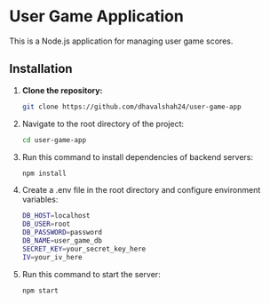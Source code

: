 # User Game Application

This is a Node.js application for managing user game scores.

## Installation

1. **Clone the repository:**

   ```bash
   git clone https://github.com/dhavalshah24/user-game-app

   ```

2. Navigate to the root directory of the project:

   ```bash
   cd user-game-app
   ```

3. Run this command to install dependencies of backend servers:

   ```bash
   npm install
   ```

4. Create a .env file in the root directory and configure environment variables:

   ```bash
   DB_HOST=localhost
   DB_USER=root
   DB_PASSWORD=password
   DB_NAME=user_game_db
   SECRET_KEY=your_secret_key_here
   IV=your_iv_here
   ```

5. Run this command to start the server:

   ```bash
   npm start
   ```
